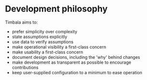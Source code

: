 # Development philosophy

Timbala aims to:

- prefer simplicity over complexity
- state assumptions explicitly
- use data to verify assumptions
- make operational visibility a first-class concern
- make usability a first-class concern
- document design decisions, including the 'why' behind changes
- make development as transparent as possible to encourage contributions
- keep user-supplied configuration to a minimum to ease operation
